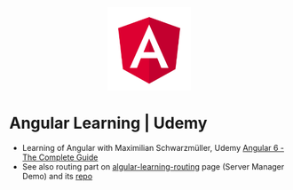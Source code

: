<p align="center">
  <img src="https://raw.githubusercontent.com/wroclawianka/angular-learning-udemy/master/angular.png" height="150px"/>
</p>


# Angular Learning | Udemy
- Learning of Angular with Maximilian Schwarzmüller, Udemy [Angular 6 - The Complete Guide](https://www.udemy.com/the-complete-guide-to-angular-2/)
- See also routing part on [algular-learning-routing](https://wroclawianka.github.io/angular-learning-routing/) page (Server Manager Demo) and its [repo](https://github.com/wroclawianka/angular-learning-routing)
